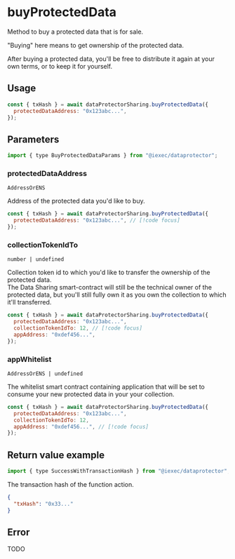 # buyProtectedData

Method to buy a protected data that is for sale.

"Buying" here means to get ownership of the protected data.

After buying a protected data, you'll be free to distribute it again at your own terms, or
to keep it for yourself.

## Usage

```js
const { txHash } = await dataProtectorSharing.buyProtectedData({
  protectedDataAddress: "0x123abc...",
});
```

## Parameters

```js
import { type BuyProtectedDataParams } from "@iexec/dataprotector";
```

### protectedDataAddress

`AddressOrENS`

Address of the protected data you'd like to buy.

```js
const { txHash } = await dataProtectorSharing.buyProtectedData({
  protectedDataAddress: "0x123abc...", // [!code focus]
});
```

### collectionTokenIdTo

`number | undefined`

Collection token id to which you'd like to transfer the ownership of the protected data.  
The Data Sharing smart-contract will still be the technical owner of the protected data, but you'll
still fully own it as you own the collection to which it'll transferred.

```js
const { txHash } = await dataProtectorSharing.buyProtectedData({
  protectedDataAddress: "0x123abc...",
  collectionTokenIdTo: 12, // [!code focus]
  appAddress: "0xdef456...",
});
```

### appWhitelist

`AddressOrENS | undefined`

The whitelist smart contract containing application that will be set to consume your new protected data in your your collection.

```js
const { txHash } = await dataProtectorSharing.buyProtectedData({
  protectedDataAddress: "0x123abc...",
  collectionTokenIdTo: 12,
  appAddress: "0xdef456...", // [!code focus]
});
```

## Return value example

```js
import { type SuccessWithTransactionHash } from "@iexec/dataprotector";
```

The transaction hash of the function action.

```json
{
  "txHash": "0x33..."
}
```

## Error

TODO
